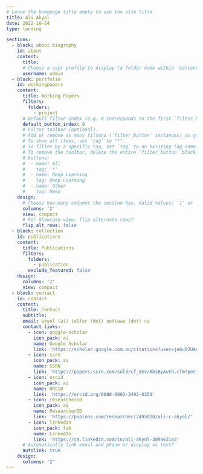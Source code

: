 ```yaml
---
# Leave the homepage title empty to use the site title
title: Ali Akyol
date: 2022-10-24
type: landing

sections:
  - block: about.biography
    id: about
    content:
      title: 
      # Choose a user profile to display (a folder name within `content/authors/`)
      username: admin
  - block: portfolio
    id: workingpapers
    content:
      title: Working Papers
      filters:
        folders:
          - project
      # Default filter index (e.g. 0 corresponds to the first `filter_button` instance below).
      default_button_index: 0
      # Filter toolbar (optional).
      # Add or remove as many filters (`filter_button` instances) as you like.
      # To show all items, set `tag` to "*".
      # To filter by a specific tag, set `tag` to an existing tag name.
      # To remove the toolbar, delete the entire `filter_button` block.
      # buttons:
      #  - name: All
      #    tag: '*'
      #  - name: Deep Learning
      #    tag: Deep Learning
      #  - name: Other
      #    tag: Demo
    design:
      # Choose how many columns the section has. Valid values: '1' or '2'.
      columns: '2'
      view: compact
      # For Showcase view, flip alternate rows?
      flip_alt_rows: false
  - block: collection
    id: publications
    content:
      title: Publications
      filters:
        folders:
          - publication
        exclude_featured: false
    design:
      columns: '2'
      view: compact
  - block: contact
    id: contact
    content:
      title: Contact
      subtitle:
      email: akyol (at) telfer (dot) uottawa (dot) ca
      contact_links:
        - icon: google-scholar
          icon_pack: ai
          name: Google Scholar
          link: 'https://scholar.google.com.au/citations?user=jo6u02UAAAAJ'
        - icon: ssrn
          icon_pack: ai
          name: SSRN
          link: 'https://papers.ssrn.com/sol3/cf_dev/AbsByAuth.cfm?per_id=523338'
        - icon: orcid
          icon_pack: ai
          name: ORCID
          link: 'https://orcid.org/0000-0002-3493-0359'
        - icon: researcherid
          icon_pack: ai
          name: ResearcherID
          link: 'https://publons.com/researcher/2495820/ali-c-akyol/'
        - icon: linkedin
          icon_pack: fab
          name: LinkedIn
          link: 'https://ca.linkedin.com/in/ali-akyol-309a631a3'
      # Automatically link email and phone or display as text?
      autolink: true
    design:
      columns: '2'
---
```

